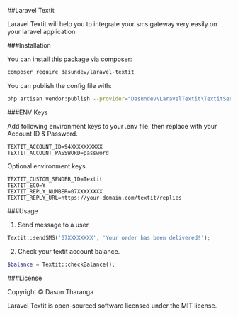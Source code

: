 ##Laravel Textit

Laravel Textit will help you to integrate your sms 
gateway very easily on your laravel application.

###Installation

You can install this package via composer:
```bash
composer require dasundev/laravel-textit
```
You can publish the config file with:
```bash
php artisan vendor:publish --provider="Dasundev\LaravelTextit\TextitServiceProvider" --tag="config"
```
###ENV Keys

Add following environment keys to your .env file. then 
replace with your Account ID & Password. 

```dotenv
TEXTIT_ACCOUNT_ID=94XXXXXXXXXX
TEXTIT_ACCOUNT_PASSWORD=password
```
Optional environment keys. 

```dotenv
TEXTIT_CUSTOM_SENDER_ID=Textit
TEXTIT_ECO=Y
TEXTIT_REPLY_NUMBER=07XXXXXXXX
TEXTIT_REPLY_URL=https://your-domain.com/textit/replies
```

###Usage

1. Send message to a user.
```php
Textit::sendSMS('07XXXXXXXX', 'Your order has been delivered!');
```
2. Check your textit account balance.
```php
$balance = Textit::checkBalance();
```
###License

Copyright © Dasun Tharanga

Laravel Textit is open-sourced software licensed under the MIT license.

